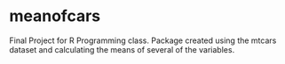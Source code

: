 # meanofcars
Final Project for R Programming class. 
Package created using the mtcars dataset and calculating the means of several of the variables.
